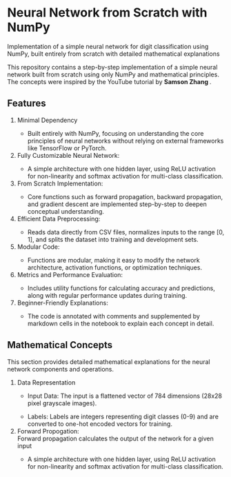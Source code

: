 # Neural Network from Scratch with NumPy


Implementation of a simple neural network for digit classification using NumPy, built entirely from scratch with detailed mathematical explanations

This repository contains a step-by-step implementation of a simple neural network built from scratch using only NumPy and mathematical principles. The concepts were inspired by the YouTube tutorial by <b> Samson Zhang </b>.

## Features

<ol>
  <li>Minimal Dependency</li>
  <ul><li>Built entirely with NumPy, focusing on understanding the core principles of neural networks without relying on external frameworks like TensorFlow or PyTorch. </li></ul>
  
  <li>Fully Customizable Neural Network:</li>
  <ul><li>A simple architecture with one hidden layer, using ReLU activation for non-linearity and softmax activation for multi-class classification.</li></ul>

  <li>From Scratch Implementation:</li>
  <ul><li>Core functions such as forward propagation, backward propagation, and gradient descent are implemented step-by-step to deepen conceptual understanding.</li></ul>

  <li>Efficient Data Preprocessing:</li>
  <ul><li>Reads data directly from CSV files, normalizes inputs to the range [0, 1], and splits the dataset into training and development sets.</li></ul>

  <li>Modular Code:</li>
  <ul><li>Functions are modular, making it easy to modify the network architecture, activation functions, or optimization techniques.</li></ul>

  <li>Metrics and Performance Evaluation:</li>
  <ul><li>Includes utility functions for calculating accuracy and predictions, along with regular performance updates during training.</li></ul>

  <li>Beginner-Friendly Explanations:</li>
  <ul><li>The code is annotated with comments and supplemented by markdown cells in the notebook to explain each concept in detail.</li></ul>
</ol>



## Mathematical Concepts
This section provides detailed mathematical explanations for the neural network components and operations.

<ol>
  <li>Data Representation</li>
  <ul><li>Input Data: The input is a flattened vector of 784 dimensions (28x28 pixel grayscale images). </li></ul>
  <ul><li>Labels: Labels are integers representing digit classes (0-9) and are converted to one-hot encoded vectors for training.</li></ul>
  
  <li>Forward Propogation:</li>
  Forward propagation calculates the output of the network for a given input
  <ul><li>A simple architecture with one hidden layer, using ReLU activation for non-linearity and softmax activation for multi-class classification.</li></ul>
